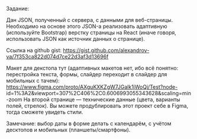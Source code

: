 Задание:

Дан JSON, полученный с сервера, с данными для веб-страницы. Необходимо на основе этого JSON-а реализовать адаптивную (используйте Bootstrap) верстку страницы на React (иначе говоря, использовать JSON как источник данных о странице).

Ссылка на github gist: https://gist.github.com/alexandrov-va/7f353ca822d074d7ce22d3af3d13696f

Макет для декстопа тут (адаптивных макетов нет, ибо всё понятно: перестройка текста, формы, слайдер переходит в слайдер для мобильных с тачем):
https://www.figma.com/proto/AXguKXKZgW7JGalk1jWoQj/Test?node- id=1%3A2&viewport=307%2C406%2C0.6006993055343628&scaling=min-zoom
На второй странице — технические данные (цвета, варианты полей, стрелок).
Вы можете продублировать этот проект себе в Figma, тогда сможете увидеть стили.

Замечание: выбор даты в форме делать с календарём, с учётом десктопов и мобильных (планшеты/смартфоны).
